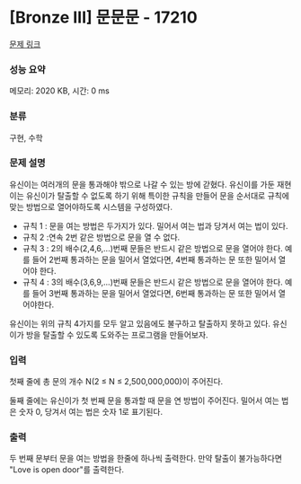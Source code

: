 # [Bronze III] 문문문 - 17210 

[문제 링크](https://www.acmicpc.net/problem/17210) 

### 성능 요약

메모리: 2020 KB, 시간: 0 ms

### 분류

구현, 수학

### 문제 설명

<p style="user-select: auto;">유신이는 여러개의 문을 통과해야 밖으로 나갈 수 있는 방에 갇혔다. 유신이를 가둔 재현이는 유신이가 탈출할 수 없도록 하기 위해 특이한 규칙을 만들어 문을 순서대로 규칙에 맞는 방법으로 열어야하도록 시스템을 구성하였다.</p>

<ul style="user-select: auto;">
	<li style="user-select: auto;">규칙 1 : 문을 여는 방법은 두가지가 있다. 밀어서 여는 법과 당겨서 여는 법이 있다.</li>
	<li style="user-select: auto;">규칙 2 :연속 2번 같은 방법으로 문을 열 수 없다.</li>
	<li style="user-select: auto;">규칙 3 : 2의 배수(2,4,6,...)번째 문들은 반드시 같은 방법으로 문을 열어야 한다. 예를 들어 2번째 통과하는 문을 밀어서 열었다면, 4번째 통과하는 문 또한 밀어서 열어야 한다.</li>
	<li style="user-select: auto;">규칙 4 : 3의 배수(3,6,9,...)번째 문들은 반드시 같은 방법으로 문을 열어야 한다. 예를 들어 3번째 통과하는 문을 밀어서 열었다면, 6번째 통과하는 문 또한 밀어서 열어야한다.</li>
</ul>

<p style="user-select: auto;">유신이는 위의 규칙 4가지를 모두 알고 있음에도 불구하고 탈출하지 못하고 있다. 유신이가 방을 탈출할 수 있도록 도와주는 프로그램을 만들어보자.</p>

### 입력 

 <p style="user-select: auto;">첫째 줄에 총 문의 개수 N(2 ≤ N ≤ 2,500,000,000)이 주어진다.</p>

<p style="user-select: auto;">둘째 줄에는 유신이가 첫 번째 문을 통과할 때 문을 연 방법이 주어진다. 밀어서 여는 법은 숫자 0, 당겨서 여는 법은 숫자 1로 표기된다.</p>

### 출력 

 <p style="user-select: auto;">두 번째 문부터 문을 여는 방법을 한줄에 하나씩 출력한다. 만약 탈출이 불가능하다면 "Love is open door"를 출력한다.</p>

